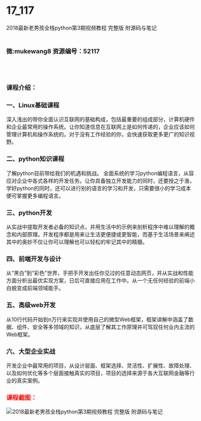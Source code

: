 # 17_117
2018最新老男孩全栈python第3期视频教程 完整版 附源码与笔记
<br/></br>
<h3>微:mukewang8 资源编号：52117</h3>
<br/></br>
<h3>课程介绍：</h3>
<h3>一、Linux基础课程</h3>
<p>深入浅出的带你全面认识互联网的基础构成，包括最重要的组成部分，计算机硬件和企业最常用的操作系统。让你知道信息在互联网上是如何传递的，企业应该如何管理计算机和操作系统的。对于没有工作经验的你，会快速获取更多更广的知识视野。</p>
<h3>二、python知识课程</h3>
<p>了解python目前带给我们的机遇和挑战。 全面系统的学习python编程语言，从容应对企业中各式各样的开发任务。让你具备独立开发能力的同时，还要授之于渔，学好python的同时，还可以进行别的语言的学习和开发，只需要很小的学习成本便可掌握更多编程语言。</p>
<h3>三、python开发</h3>
<p>从实战中提取开发者必备的知识点，并用生活中的示例来剖析程序中难以理解的概念和内部原理。开发程序都是用来让生活更便捷或更智能，而基于生活场景来阐述其中的奥妙不仅让你可以理解也可以轻松的牢记其中的精髓。</p>
<h3>四、前端开发与设计</h3>
<p>从“黑白”到“彩色”世界，手把手开发出任你见过的任意动态网页，并从实战和性能方面分析出最优实现方案，日后可直接应用在工作中。从一个无任何经验的前端小白蜕变成前端领域能手。</p>
<h3>五、高级web开发</h3>
<p>从10行代码开始到n万行来实现并使用自己的微型Web框架，框架讲解中涵盖了数据、组件、安全等多领域的知识，从底层了解其工作原理并可驾驭任何业内主流的Web框架。</p>
<h3>六、大型企业实战</h3>
<p>开发企业中最常用的项目，从设计层面、框架选择、灵活性、扩展性、故障处理、以及如何优化等多个层面接触真实的项目，项目的选择来源于各大互联网金融等行业的真实案例。</p>
<h3><span style="color: red;">课程截图：</span></h3>
<p><img src="https://www.ko996.com/wp-content/uploads/img/2017/10/3-1-279x300.png" alt="2018最新老男孩全栈python第3期视频教程 完整版 附源码与笔记"></p>
